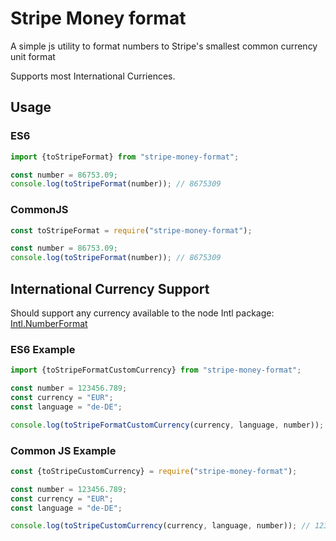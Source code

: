# Stripe Money format

A simple js utility to format numbers to Stripe's smallest common currency unit format

Supports most International Curriences.

## Usage

### ES6

```js
import {toStripeFormat} from "stripe-money-format";

const number = 86753.09;
console.log(toStripeFormat(number)); // 8675309
```

### CommonJS

```js
const toStripeFormat = require("stripe-money-format");

const number = 86753.09;
console.log(toStripeFormat(number)); // 8675309
```

## International Currency Support

Should support any currency available to the node Intl package: [Intl.NumberFormat](https://developer.mozilla.org/en-US/docs/Web/JavaScript/Reference/Global_Objects/Intl/NumberFormat)

### ES6 Example

```js
import {toStripeFormatCustomCurrency} from "stripe-money-format";

const number = 123456.789;
const currency = "EUR";
const language = "de-DE";

console.log(toStripeFormatCustomCurrency(currency, language, number)); // 12345679
```

### Common JS Example

```js
const {toStripeCustomCurrency} = require("stripe-money-format");

const number = 123456.789;
const currency = "EUR";
const language = "de-DE";

console.log(toStripeCustomCurrency(currency, language, number)); // 12345679
```
